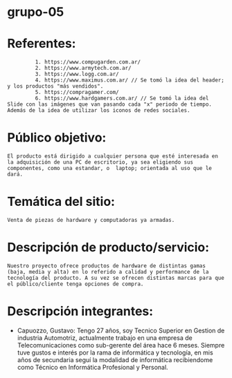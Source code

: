 # grupo-05

# Referentes: 
             1. https://www.compugarden.com.ar/
             2. https://www.armytech.com.ar/
             3. https://www.logg.com.ar/
             4. https://www.maximus.com.ar/ // Se tomó la idea del header; y los productos "más vendidos".
             5. https://compragamer.com/
             6. https://www.hardgamers.com.ar/ // Se tomó la idea del Slide con las imágenes que van pasando cada "x" periodo de tiempo. Además de la idea de utilizar los iconos de redes sociales.


# Público objetivo: 
	El producto está dirigido a cualquier persona que esté interesada en la adquisición de una PC de escritorio, ya sea eligiendo sus componentes, como una estandar, o  laptop; orientada al uso que le dará. 

# Temática del sitio:
	Venta de piezas de hardware y computadoras ya armadas.
	
# Descripción de producto/servicio:
	Nuestro proyecto ofrece productos de hardware de distintas gamas (baja, media y alta) en lo referido a calidad y performance de la tecnología del producto. A su vez se ofrecen distintas marcas para que el público/cliente tenga opciones de compra.

# Descripción integrantes:
- Capuozzo, Gustavo: Tengo 27 años, soy Tecnico Superior en Gestion de industria Automotriz, actualmente trabajo en una empresa de Telecomunicaciones como sub-gerente del área hace 6 meses. Siempre tuve gustos e interés por la rama de informática y tecnología, en mis años de secundaria seguí la modalidad de informática recibiendome como Técnico en Informática Profesional y Personal.
